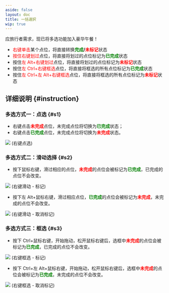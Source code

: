 ```yaml
---
aside: false
layout: doc
title: 一括選択
wip: true
---
```


[文：【批量选择】使用说明]: # 'https://support.qq.com/products/321980/faqs/97187'

应旅行者需求，现已将多选功能加入豪华午餐！

- <span style="color: red">右键单击</span>某个点位，将直接转换<b><span style="color: green">完成</span>/<span style="color: red">未标记</span></b>状态
- <span style="color: red">按住右键划过</span>点位，将直接将划过的点位标记为<b><span style="color: green">已完成</span></b>状态
- 按住<span style="color: red">左 Alt+右键划过</span>点位，将直接将划过的点位标记为<b><span style="color: red">未标记</span></b>状态
- 按住<span style="color: red">左 Ctrl+右键框选</span>点位，将直接将框选的所有点位标记为<b><span style="color: green">已完成</span></b>状态
- 按住<span style="color: red">左 Ctrl+左 Alt+右键框选</span>点位，将直接将框选的所有点位标记为<b><span style="color: red">未标记</span></b>状态

## **详细说明** {#instruction}

### **多选方式一：点选** {#s1}

- 右键点击<b><span style="color: red">未完成</span></b>点位，未完成点位将切换为<b><span style="color: green">已完成</span></b>状态；
- 右键点击<b><span style="color: green">已完成</span></b>点位，未完成点位将切换为<b><span style="color: red">未完成</span></b>状态。

![](/imgs/_zh/manual/batch-selection/BS-01-Dot.gif)
(右键点选)

### **多选方式二：滑动选择** {#s2}

- 按下鼠标右键，滑过相应的点位，<b><span style="color: red">未完成</span></b>的点位会被标记为<b><span style="color: green">已完成</span></b>，已完成的点位不会改变。

![](/imgs/_zh/manual/batch-selection/BS-02.1-Swipe-On.gif)
(右键滑动 - 标记)

- 按下左 Alt+鼠标右键，滑过相应点位，<b><span style="color: green">已完成</span></b>的点位会被标记为<b><span style="color: red">未完成</span></b>，未完成的点位不会改变。

![](/imgs/_zh/manual/batch-selection/BS-02.2-Swipe-Off.gif)
(右键滑动 - 取消标记)

### **多选方式三：框选** {#s3}

- 按下 Ctrl+鼠标右键，开始拖动，松开鼠标右键后，选框中<b><span style="color: red">未完成</span></b>的点位会被标记为<b><span style="color: green">已完成</span></b>，已完成的点位不会改变。

![](/imgs/_zh/manual/batch-selection/BS-03.1-Box-On.gif)
(右键框选 - 标记)

- 按下 Ctrl+左 Alt+鼠标右键，开始拖动，松开鼠标右键后，选框中<b><span style="color: red">未完成</span></b>的点位会被标记为<b><span style="color: green">已完成</span></b>，未完成的点位不会改变。

![](/imgs/_zh/manual/batch-selection/BS-03.2-Box-Off.gif)
(右键框选 - 取消标记)
